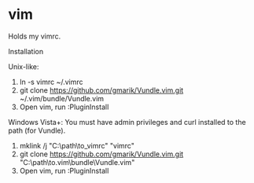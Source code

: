 vim
===

Holds my vimrc.

Installation

Unix-like:
1. ln -s vimrc ~/.vimrc
2. git clone https://github.com/gmarik/Vundle.vim.git ~/.vim/bundle/Vundle.vim
3. Open vim, run :PluginInstall


Windows Vista+:
You must have admin privileges and curl installed to the path (for Vundle).
1. mklink /j "C:\path\to\_vimrc" "vimrc"
2. git clone https://github.com/gmarik/Vundle.vim.git "C:\path\to\.vim\bundle\Vundle.vim"
3. Open vim, run :PluginInstall
